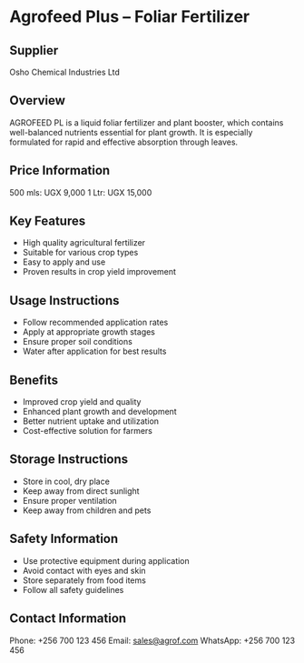 # Agrofeed Plus – Foliar Fertilizer

## Supplier
Osho Chemical Industries Ltd

## Overview
AGROFEED PL is a liquid foliar fertilizer and plant booster, which contains well-balanced nutrients essential for plant growth. It is especially formulated for rapid and effective absorption through leaves.

## Price Information
500 mls: UGX 9,000
1 Ltr: UGX 15,000

## Key Features
- High quality agricultural fertilizer
- Suitable for various crop types
- Easy to apply and use
- Proven results in crop yield improvement

## Usage Instructions
- Follow recommended application rates
- Apply at appropriate growth stages
- Ensure proper soil conditions
- Water after application for best results

## Benefits
- Improved crop yield and quality
- Enhanced plant growth and development
- Better nutrient uptake and utilization
- Cost-effective solution for farmers

## Storage Instructions
- Store in cool, dry place
- Keep away from direct sunlight
- Ensure proper ventilation
- Keep away from children and pets

## Safety Information
- Use protective equipment during application
- Avoid contact with eyes and skin
- Store separately from food items
- Follow all safety guidelines

## Contact Information
Phone: +256 700 123 456
Email: sales@agrof.com
WhatsApp: +256 700 123 456
